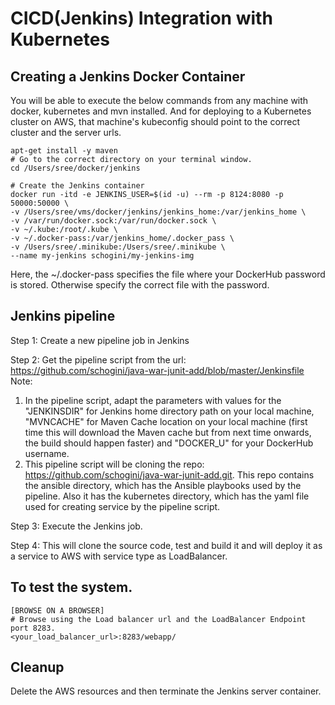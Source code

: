 # CICD(Jenkins) Integration with Kubernetes

## Creating a Jenkins Docker Container

You will be able to execute the below commands from any machine with docker, kubernetes and mvn installed. And for deploying to a Kubernetes cluster on AWS, that machine's kubeconfig should point to the correct cluster and the server urls.

```
apt-get install -y maven
# Go to the correct directory on your terminal window.
cd /Users/sree/docker/jenkins

# Create the Jenkins container
docker run -itd -e JENKINS_USER=$(id -u) --rm -p 8124:8080 -p 50000:50000 \
-v /Users/sree/vms/docker/jenkins/jenkins_home:/var/jenkins_home \
-v /var/run/docker.sock:/var/run/docker.sock \
-v ~/.kube:/root/.kube \
-v ~/.docker-pass:/var/jenkins_home/.docker_pass \
-v /Users/sree/.minikube:/Users/sree/.minikube \
--name my-jenkins schogini/my-jenkins-img
```
Here, the ~/.docker-pass specifies the file where your DockerHub password is stored. Otherwise specify the correct file with the password.

## Jenkins pipeline

Step 1: Create a new pipeline job in Jenkins

Step 2: Get the pipeline script from the url: https://github.com/schogini/java-war-junit-add/blob/master/Jenkinsfile
Note:
1. In the pipeline script, adapt the parameters with values for the "JENKINSDIR" for Jenkins home directory path on your local machine, "MVNCACHE" for Maven Cache location on your local machine (first time this will download the Maven cache but from next time onwards, the build should happen faster) and "DOCKER_U" for your DockerHub username.
2. This pipeline script will be cloning the repo: https://github.com/schogini/java-war-junit-add.git. This repo contains the ansible directory, which has the Ansible playbooks used by the pipeline. Also it has the kubernetes directory, which has the yaml file used for creating service by the pipeline script.

Step 3: Execute the Jenkins job.

Step 4: This will clone the source code, test and build it and will deploy it as a service to AWS with service type as LoadBalancer.

## To test the system.

```
[BROWSE ON A BROWSER]
# Browse using the Load balancer url and the LoadBalancer Endpoint port 8283.
<your_load_balancer_url>:8283/webapp/
```

## Cleanup

Delete the AWS resources and then terminate the Jenkins server container.

